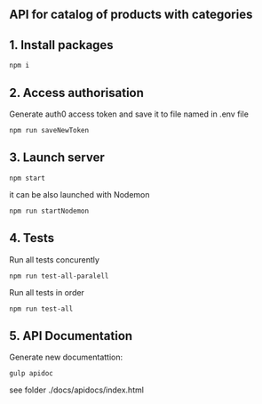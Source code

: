 API for catalog of products with categories
-------------------------------

## 1. Install packages
```
npm i
```

## 2. Access authorisation
  Generate auth0 access token and save it to file named in .env file
```
npm run saveNewToken
```

## 3. Launch server
```
npm start
```
it can be also launched with Nodemon
```
npm run startNodemon
```

## 4. Tests
  Run all tests concurently
```
npm run test-all-paralell
```

Run all tests in order
```
npm run test-all
```

## 5. API Documentation
  Generate new documentattion:
  ```
  gulp apidoc
  ```
  see folder ./docs/apidocs/index.html
